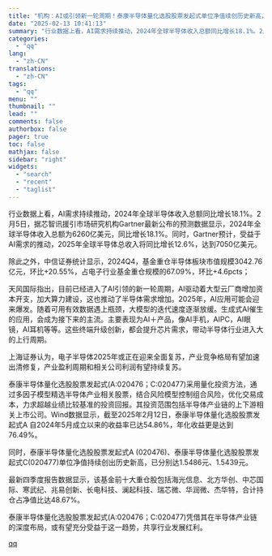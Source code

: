 ```yaml
---
title: "机构：AI或引领新一轮周期！泰康半导体量化选股股票发起式单位净值续创历史新高，彰显“芯”特质"
date: "2025-02-13 10:41:13"
summary: "行业数据上看，AI需求持续推动，2024年全球半导体收入总额同比增长18.1%。2月5日，据芯智讯援..."
categories:
  - "qq"
lang:
  - "zh-CN"
translations:
  - "zh-CN"
tags:
  - "qq"
menu: ""
thumbnail: ""
lead: ""
comments: false
authorbox: false
pager: true
toc: false
mathjax: false
sidebar: "right"
widgets:
  - "search"
  - "recent"
  - "taglist"
---
```


行业数据上看，AI需求持续推动，2024年全球半导体收入总额同比增长18.1%。2月5日，据芯智讯援引市场研究机构Gartner最新公布的预测数据显示，2024年全球半导体收入总额为6260亿美元，同比增长18.1%。同时，Gartner预计，受益于AI需求的推动，2025年全球半导体总收入将同比增长12.6%，达到7050亿美元。

除此之外，中信证券统计显示，2024Q4，基金重仓半导体板块市值规模3042.76亿元，环比+20.55%，占电子行业基金重仓规模的67.09%，环比+4.6pcts；

天风国际指出，目前已经进入了AI引领的新一轮周期，AI驱动着大型云厂商增加资本开支，加大算力建设，这也推动了半导体需求增加。2025年，AI应用可能会迎来爆发。随着可用有效数据遇上瓶颈，大模型的迭代速度逐渐放缓。生成式AI催生的应用，会成为接下来的主流。主要表现为AI＋产品，像AI手机，AIPC，AI眼镜，AI耳机等等。这些终端升级创新，都会提升芯片需求，带动半导体行业进入大的上行周期。

上海证券认为，电子半导体2025年或正在迎来全面复苏，产业竞争格局有望加速出清修复，产业盈利周期和相关公司利润有望持续复苏。

泰康半导体量化选股股票发起式(A:020476；C:020477)采用量化投资方法，通过多因子模型精选半导体产业相关股票，结合风险模型控制组合风险，优化交易成本，力求超越业绩比较基准的投资回报。其投资范围包括半导体产业链的上下游相关上市公司。Wind数据显示，截至2025年2月12日，泰康半导体量化选股股票发起式A 自2024年5月成立以来的收益率已达54.86%，年化收益更是达到76.49%。

同时，泰康半导体量化选股股票发起式A (020476)、泰康半导体量化选股股票发起式C(020477)单位净值持续创出历史新高，已分别达1.5486元、1.5439元。

最新四季度报告数据显示，该基金前十大重仓股包括海光信息、北方华创、中芯国际、寒武纪、兆易创新、长电科技、澜起科技、瑞芯微、华润微、杰华特，合计持仓占净值比达48.67%。

泰康半导体量化选股股票发起式(A:020476；C:020477)凭借其在半导体产业链的深度布局，或有望充分受益于这一趋势，共享行业发展红利。

[qq](https://new.qq.com/rain/a/20250213A02SW100)
